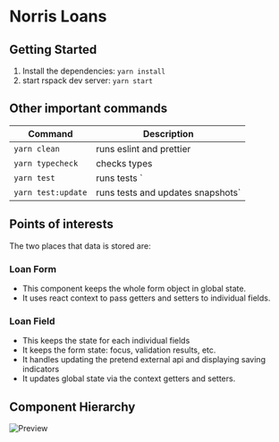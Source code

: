 # Norris Loans

## Getting Started

1. Install the dependencies: `yarn install`
2. start rspack dev server: `yarn start`

## Other important commands

| Command | Description |
| ------------- | ------------- |
| `yarn clean` | runs eslint and prettier |
| `yarn typecheck` | checks types |
| `yarn test` | runs tests ` |
| `yarn test:update` | runs tests and updates snapshots` |

## Points of interests

The two places that data is stored are:

### Loan Form

- This component keeps the whole form object in global state.
- It uses react context to pass getters and setters to individual fields.

### Loan Field

- This keeps the state for each individual fields
- It keeps the form state: focus, validation results, etc.
- It handles updating the pretend external api and displaying saving indicators
- It updates global state via the context getters and setters.

## Component Hierarchy

![Preview](https://docs.google.com/drawings/d/e/2PACX-1vTCee3iOw3BUbLtkfs5-_JoImHYZT3d8bsEed-rinP8gGNrVkvl4wX3x_6XhxpqytAq0ySb6zLmmvyL/pub?w=812&h=718)
